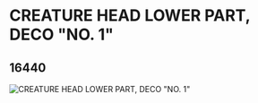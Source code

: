 # CREATURE HEAD LOWER PART, DECO "NO. 1"
## 16440
![CREATURE HEAD LOWER PART, DECO "NO. 1"](https://lc-www-live-s.legocdn.com/media/bricks/5/2/6061041.jpg)